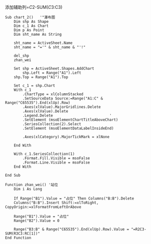 添加辅助列=$C$2-SUM($C$3:C3)
	
	Sub chart_2()   '"瀑布图
	    Dim shp As Shape
	    Dim c_1 As Chart
	    Dim p As Point
	    Dim sht_name As String
	    
	    sht_name = ActiveSheet.Name
	    sht_name = "='" & sht_name & "'!"
	    
	    del_shp
	    zhan_wei
	
	    Set shp = ActiveSheet.Shapes.AddChart
	        shp.Left = Range("A1").Left
	    shp.Top = Range("A1").Top
	    
	    Set c_1 = shp.Chart
	    With c_1
	        .ChartType = xlColumnStacked
	        .SetSourceData Source:=Range("A1:C" & Range("C65535").End(xlUp).Row)
	        .Axes(xlValue).MajorGridlines.Delete
	        .Axes(xlValue).Delete
	        .Legend.Delete                          '
	        .SetElement (msoElementChartTitleAboveChart)
	        .SeriesCollection(2).Select
	        .SetElement (msoElementDataLabelInsideEnd)
	        
	        .Axes(xlCategory).MajorTickMark = xlNone
	        
	    End With
	    
	    With c_1.SeriesCollection(1)
	        .Format.Fill.Visible = msoFalse
	        .Format.Line.Visible = msoFalse
	    End With
	
	End Sub
	
	Function zhan_wei() '站位
	    Dim i As Long
	    
	    If Range("B1").Value = "占位" Then Columns("B:B").Delete
	    Columns("B:B").Insert Shift:=xlToRight, CopyOrigin:=xlFormatFromLeftOrAbove
	    
	    Range("B1").Value = "占位"
	    Range("B2").Value = 0
	    
	    Range("B3:B" & Range("C65535").End(xlUp).Row).Value = "=R2C3-SUM(R3C3:RC[1])"
	End Function